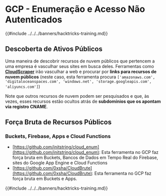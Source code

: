 # GCP - Enumeração e Acesso Não Autenticados

{{#include ../../../banners/hacktricks-training.md}}

## Descoberta de Ativos Públicos

Uma maneira de descobrir recursos de nuvem públicos que pertencem a uma empresa é vasculhar seus sites em busca deles. Ferramentas como [**CloudScraper**](https://github.com/jordanpotti/CloudScraper) irão vasculhar a web e procurar por **links para recursos de nuvem públicos** (neste caso, esta ferramenta procura `['amazonaws.com', 'digitaloceanspaces.com', 'windows.net', 'storage.googleapis.com', 'aliyuncs.com']`)

Note que outros recursos de nuvem podem ser pesquisados e que, às vezes, esses recursos estão ocultos atrás de **subdomínios que os apontam via registro CNAME**.

## Força Bruta de Recursos Públicos

### Buckets, Firebase, Apps e Cloud Functions

- [https://github.com/initstring/cloud_enum](https://github.com/initstring/cloud_enum): Esta ferramenta no GCP faz força bruta em Buckets, Bancos de Dados em Tempo Real do Firebase, sites do Google App Engine e Cloud Functions
- [https://github.com/0xsha/CloudBrute](https://github.com/0xsha/CloudBrute): Esta ferramenta no GCP faz força bruta em Buckets e Apps.

{{#include ../../../banners/hacktricks-training.md}}
